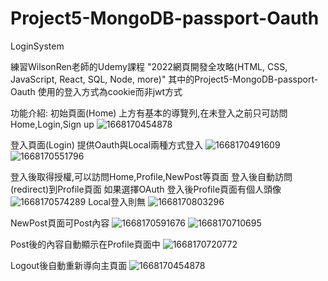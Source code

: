# Project5-MongoDB-passport-Oauth
LoginSystem

練習WilsonRen老師的Udemy課程
"2022網頁開發全攻略(HTML, CSS, JavaScript, React, SQL, Node, more)"
其中的Project5-MongoDB-passport-Oauth
使用的登入方式為cookie而非jwt方式


功能介紹:
初始頁面(Home)
上方有基本的導覽列,在未登入之前只可訪問Home,Login,Sign up
![1668170454878](https://user-images.githubusercontent.com/67402409/201344136-e6f7bd3d-76dc-4d78-aa41-cd20ee8d4a5f.jpg)

登入頁面(Login)
提供Oauth與Local兩種方式登入
![1668170491609](https://user-images.githubusercontent.com/67402409/201344502-1f65741c-3b3c-4e5d-a5bf-52d85d32638f.jpg)
![1668170551796](https://user-images.githubusercontent.com/67402409/201344519-23780b49-8967-487e-aab6-1d4888724f23.jpg)

登入後取得授權,可以訪問Home,Profile,NewPost等頁面
登入後自動訪問(redirect)到Profile頁面
如果選擇OAuth 登入後Profile頁面有個人頭像
![1668170574289](https://user-images.githubusercontent.com/67402409/201344821-2ce35dc9-4fe7-4f4f-b670-18b7c8aaa39b.jpg)
Local登入則無
![1668170803296](https://user-images.githubusercontent.com/67402409/201344873-5990b44d-5834-4a3c-9282-1a452982cbfd.jpg)

NewPost頁面可Post內容
![1668170591676](https://user-images.githubusercontent.com/67402409/201344993-7b835fba-5d80-4f69-afa3-5c1fb451602c.jpg)
![1668170710695](https://user-images.githubusercontent.com/67402409/201344980-8cf5f524-7fdf-4d50-a208-941b53ece056.jpg)

Post後的內容自動顯示在Profile頁面中
![1668170720772](https://user-images.githubusercontent.com/67402409/201345074-c0e5132a-d9c0-4f58-ae47-5d563a64abd1.jpg)

Logout後自動重新導向主頁面
![1668170454878](https://user-images.githubusercontent.com/67402409/201345116-172271ee-5632-4cf5-88ec-100532e84586.jpg)
